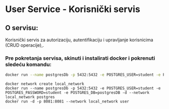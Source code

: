 # User Service - Korisnički servis

## O servisu:

Korisnički servis za autorizaciju, autentifikaciju i upravljanje korisnicima (CRUD operacije),.

### Pre pokretanja servisa, skinuti i instalirati docker i pokrenuti sledeću komandu:

```bash
docker run --name postgresDb -p 5432:5432 -e POSTGRES_USER=student -e POSTGRES_PASSWORD=student -e POSTGRES_DB=postgresDB -d postgres
```

```
docker network create local_network
docker run --name postgresDb -p 5432:5432 -e POSTGRES_USER=student -e POSTGRES_PASSWORD=student -e POSTGRES_DB=postgresDB -d --network local_network postgres
docker run -d -p 8081:8081 --network local_network user
```

